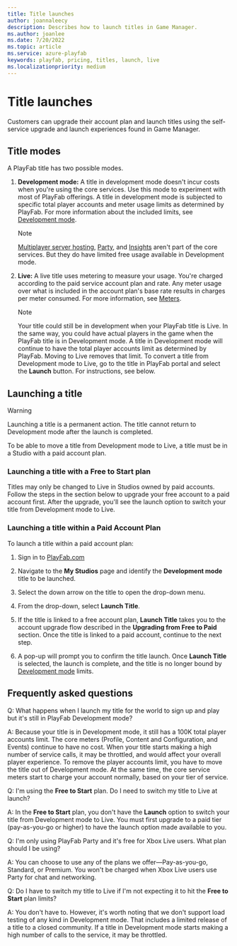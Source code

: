 ```yaml
---
title: Title launches
author: joannaleecy
description: Describes how to launch titles in Game Manager.
ms.author: joanlee
ms.date: 7/20/2022
ms.topic: article
ms.service: azure-playfab
keywords: playfab, pricing, titles, launch, live
ms.localizationpriority: medium
---
```


# Title launches

Customers can upgrade their account plan and launch titles using the self-service upgrade and launch experiences found in Game Manager.

## Title modes

A PlayFab title has two possible modes.

1. **Development mode:** A title in development mode doesn't incur costs when you're using the core services. Use this mode to experiment with most of PlayFab offerings. A title in development mode is subjected to specific total player accounts and meter usage limits as determined by PlayFab. For more information about the included limits, see [Development mode](../pricing/Development-mode.md).

    > [!NOTE]
    > [Multiplayer server hosting](../multiplayer/servers/billing-for-thunderhead.md), [Party](../multiplayer/networking/pricing.md), and [Insights](../insights/pricing.md) aren't part of the core services. But they do have limited free usage available in Development mode.

1. **Live:** A live title uses metering to measure your usage. You're charged according to the paid service account plan and rate. Any meter usage over what is included in the account plan's base rate results in charges per meter consumed. For more information, see [Meters](../pricing/Meters/meters.md).

    > [!NOTE]
    > Your title could still be in development when your PlayFab title is Live. In the same way, you could have actual players in the game when the PlayFab title is in Development mode. A title in Development mode will continue to have the total player accounts limit as determined by PlayFab. Moving to Live removes that limit. To convert a title from Development mode to Live, go to the title in PlayFab portal and select the **Launch** button. For instructions, see below.

## Launching a title

> [!WARNING]
> Launching a title is a permanent action. The title cannot return to Development mode after the launch is completed.

To be able to move a title from Development mode to Live, a title must be in a Studio with a paid account plan.

### Launching a title with a Free to Start plan

Titles may only be changed to Live in Studios owned by paid accounts. Follow the steps in the section below to upgrade your free account to a paid account first. After the upgrade, you'll see the launch option to switch your title from Development mode to Live.

### Launching a title within a Paid Account Plan

To launch a title within a paid account plan:

1. Sign in to [PlayFab.com](https://playfab.com/)

2. Navigate to the **My Studios** page and identify the **Development mode** title to be launched.

3. Select the down arrow on the title to open the drop-down menu.

4. From the drop-down, select **Launch Title**.

5. If the title is linked to a free account plan, **Launch Title** takes you to the account upgrade flow described in the **Upgrading from Free to Paid** section. Once the title is linked to a paid account, continue to the next step.

6. A pop-up will prompt you to confirm the title launch. Once **Launch Title** is selected, the launch is complete, and the title is no longer bound by [Development mode](../pricing/Development-mode.md) limits.

## Frequently asked questions

Q: What happens when I launch my title for the world to sign up and play but it's still in PlayFab Development mode?

A: Because your title is in Development mode, it still has a 100K total player accounts limit. The core meters (Profile, Content and Configuration, and Events) continue to have no cost. When your title starts making a high number of service calls, it may be throttled, and would affect your overall player experience. To remove the player accounts limit, you have to move the title out of Development mode. At the same time, the core service meters start to charge your account normally, based on your tier of service.

Q: I'm using the **Free to Start** plan. Do I need to switch my title to Live at launch?

A: In the **Free to Start** plan, you don't have the **Launch** option to switch your title from Development mode to Live. You must first upgrade to a paid tier (pay-as-you-go or higher) to have the launch option made available to you.

Q: I'm only using PlayFab Party and it's free for Xbox Live users. What plan should I be using?

A: You can choose to use any of the plans we offer&mdash;Pay-as-you-go, Standard, or Premium. You won't be charged when Xbox Live users use Party for chat and networking.

Q: Do I have to switch my title to Live if I'm not expecting it to hit the **Free to Start** plan limits?

A: You don't have to. However, it's worth noting that we don't support load testing of any kind in Development mode. That includes a limited release of a title to a closed community. If a title in Development mode starts making a high number of calls to the service, it may be throttled.
